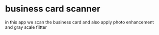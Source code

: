 # business card scanner 

in this app we scan the business card and also apply photo enhancement and gray scale filtter 


